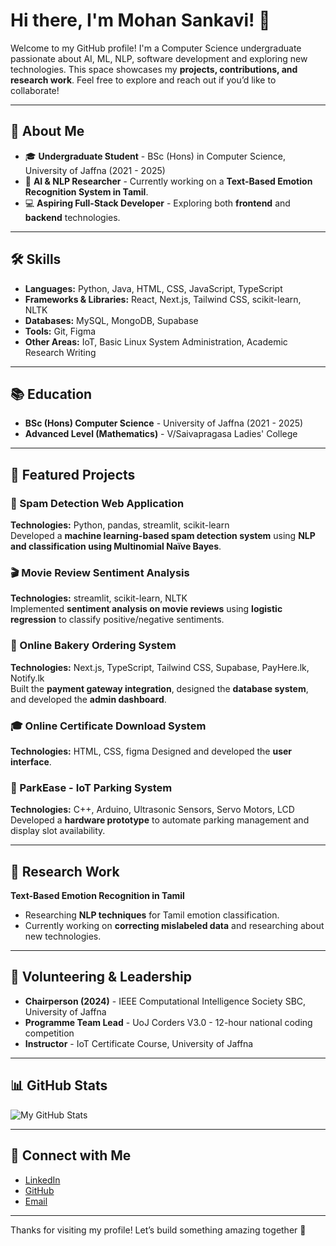 # Hi there, I'm Mohan Sankavi! 👋

Welcome to my GitHub profile! I'm a Computer Science undergraduate passionate about AI, ML, NLP, software development and exploring new technologies. This space showcases my **projects, contributions, and research work**. Feel free to explore and reach out if you’d like to collaborate!

---

## 🚀 About Me

- 🎓 **Undergraduate Student** - BSc (Hons) in Computer Science, University of Jaffna (2021 - 2025)
- 🤖 **AI & NLP Researcher** - Currently working on a **Text-Based Emotion Recognition System in Tamil**.
- 💻 **Aspiring Full-Stack Developer** - Exploring both **frontend** and **backend** technologies.

---

## 🛠 Skills

- **Languages:** Python, Java, HTML, CSS, JavaScript, TypeScript
- **Frameworks & Libraries:** React, Next.js, Tailwind CSS, scikit-learn, NLTK
- **Databases:** MySQL, MongoDB, Supabase
- **Tools:** Git, Figma
- **Other Areas:** IoT, Basic Linux System Administration, Academic Research Writing

---

## 📚 Education

- **BSc (Hons) Computer Science** - University of Jaffna (2021 - 2025)
- **Advanced Level (Mathematics)** - V/Saivapragasa Ladies' College

---

## 🌟 Featured Projects

### 📧 Spam Detection Web Application

**Technologies:** Python, pandas, streamlit, scikit-learn  
Developed a **machine learning-based spam detection system** using **NLP and classification using Multinomial Naïve Bayes**.

### 🎬 Movie Review Sentiment Analysis

**Technologies:** streamlit, scikit-learn, NLTK  
Implemented **sentiment analysis on movie reviews** using **logistic regression** to classify positive/negative sentiments.

### 🧁 Online Bakery Ordering System

**Technologies:** Next.js, TypeScript, Tailwind CSS, Supabase, PayHere.lk, Notify.lk  
Built the **payment gateway integration**, designed the **database system**, and developed the **admin dashboard**.

### 🎓 Online Certificate Download System

**Technologies:** HTML, CSS, figma
Designed and developed the **user interface**.

### 🚗 ParkEase - IoT Parking System

**Technologies:** C++, Arduino, Ultrasonic Sensors, Servo Motors, LCD  
Developed a **hardware prototype** to automate parking management and display slot availability.

---

## 📖 Research Work

**Text-Based Emotion Recognition in Tamil**

- Researching **NLP techniques** for Tamil emotion classification.
- Currently working on **correcting mislabeled data** and researching about new technologies.

---

## 🎉 Volunteering & Leadership

- **Chairperson (2024)** - IEEE Computational Intelligence Society SBC, University of Jaffna
- **Programme Team Lead** - UoJ Corders V3.0 - 12-hour national coding competition
- **Instructor** - IoT Certificate Course, University of Jaffna

---

## 📊 GitHub Stats

![My GitHub Stats](https://github-readme-stats.vercel.app/api?username=sankavimohan&show_icons=true&theme=tokyonight)

---

## 🔗 Connect with Me

- [LinkedIn](https://www.linkedin.com/in/mohan-sankavi)
- [GitHub](https://github.com/sankavimohan)
- [Email](mailto:sankavimohan2000@gmail.com)

---

Thanks for visiting my profile! Let’s build something amazing together 🚀
